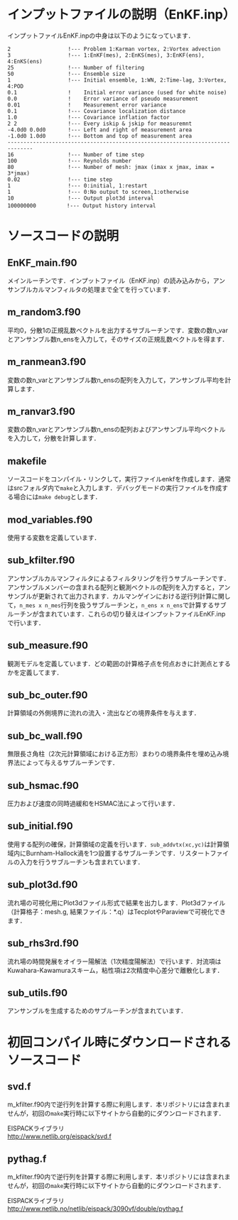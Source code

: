 # インプットファイルの説明（EnKF.inp）

インプットファイルEnKF.inpの中身は以下のようになっています．
```
2                  !--- Problem 1:Karman vortex, 2:Vortex advection
3                  !--- 1:EnKF(mes), 2:EnKS(mes), 3:EnKF(ens), 4:EnKS(ens)
25                 !--- Number of filtering
50                 !--- Ensemble size
1                  !--- Initial ensemble, 1:WN, 2:Time-lag, 3:Vortex, 4:POD
0.1                !    Initial error variance (used for white noise) 
0.0                !    Error variance of pseudo measurement
0.01               !    Measurement error variance
0.1                !--- Covariance localization distance
1.0                !--- Covariance inflation factor
2 2                !--- Every iskip & jskip for measuremnt 
-4.0d0 0.0d0       !--- Left and right of measurement area
-1.0d0 1.0d0       !--- Bottom and top of measurement area
------------------------------------------------------------------------------
16                 !--- Number of time step
100                !--- Reynolds number 
80                 !--- Number of mesh: jmax (imax x jmax, imax = 3*jmax)
0.02               !--- time step
1                  !--- 0:initial, 1:restart
1                  !--- 0:No output to screen,1:otherwise
10                 !--- Output plot3d interval
100000000     　   !--- Output history interval
```

# ソースコードの説明

## EnKF_main.f90

メインルーチンです．インプットファイル（EnKF.inp）の読み込みから，アンサンブルカルマンフィルタの処理まで全てを行っています．

## m_random3.f90

平均0，分散1の正規乱数ベクトルを出力するサブルーチンです．変数の数n_varとアンサンブル数n_ensを入力して，そのサイズの正規乱数ベクトルを得ます．

## m_ranmean3.f90

変数の数n_varとアンサンブル数n_ensの配列を入力して，アンサンブル平均を計算します．

## m_ranvar3.f90

変数の数n_varとアンサンブル数n_ensの配列およびアンサンブル平均ベクトルを入力して，分散を計算します．

## makefile

ソースコードをコンパイル・リンクして，実行ファイルenkfを作成します．通常はsrcフォルダ内で`make`と入力します．デバッグモードの実行ファイルを作成する場合には`make debug`とします．

## mod_variables.f90

使用する変数を定義しています．

## sub_kfilter.f90

アンサンブルカルマンフィルタによるフィルタリングを行うサブルーチンです．アンサンブルメンバーの含まれる配列と観測ベクトルの配列を入力すると，アンサンブルが更新されて出力されます．カルマンゲインにおける逆行列計算に関して，`n_mes x n_mes`行列を扱うサブルーチンと，`n_ens x n_ens`で計算するサブルーチンが含まれています．これらの切り替えはインプットファイルEnKF.inpで行います．

## sub_measure.f90

観測モデルを定義しています．どの範囲の計算格子点を何点おきに計測点とするかを定義してます．

## sub_bc_outer.f90

計算領域の外側境界に流れの流入・流出などの境界条件を与えます．

## sub_bc_wall.f90

無限長さ角柱（2次元計算領域における正方形）まわりの境界条件を埋め込み境界法によって与えるサブルーチンです．

## sub_hsmac.f90

圧力および速度の同時過緩和をHSMAC法によって行います．

## sub_initial.f90

使用する配列の確保，計算領域の定義を行います．`sub_addvtx(xc,yc)`は計算領域内にBurnham-Hallock渦を1つ設置するサブルーチンです．リスタートファイルの入力を行うサブルーチンも含まれています．

## sub_plot3d.f90

流れ場の可視化用にPlot3dファイル形式で結果を出力します．Plot3dファイル（計算格子：mesh.g, 結果ファイル：*.q）はTecplotやParaviewで可視化できます．

## sub_rhs3rd.f90

流れ場の時間発展をオイラー陽解法（1次精度陽解法）で行います．対流項はKuwahara-Kawamuraスキーム，粘性項は2次精度中心差分で離散化します．

## sub_utils.f90

アンサンブルを生成するためのサブルーチンが含まれています．


# 初回コンパイル時にダウンロードされるソースコード

## svd.f

m_kfilter.f90内で逆行列を計算する際に利用します．本リポジトリには含まれませんが，初回の`make`実行時に以下サイトから自動的にダウンロードされます．

EISPACKライブラリ  
http://www.netlib.org/eispack/svd.f

## pythag.f

m_kfilter.f90内で逆行列を計算する際に利用します．本リポジトリには含まれませんが，初回の`make`実行時に以下サイトから自動的にダウンロードされます．

EISPACKライブラリ  
http://www.netlib.no/netlib/eispack/3090vf/double/pythag.f
